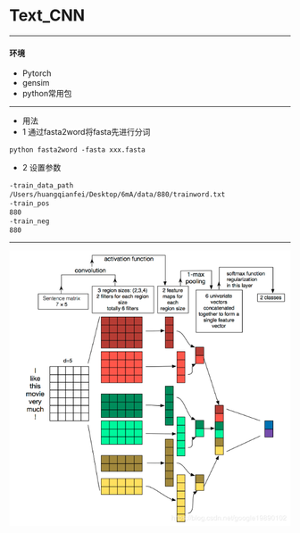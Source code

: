 # Text_CNN
******************
#### 环境
* Pytorch
* gensim
* python常用包
***************
* 用法
* 1 通过fasta2word将fasta先进行分词
```
python fasta2word -fasta xxx.fasta
```
* 2 设置参数
```
-train_data_path
/Users/huangqianfei/Desktop/6mA/data/880/trainword.txt
-train_pos
880
-train_neg
880
```

******************************
![Text-CNN](https://github.com/huangqianfei0916/Text_CNN/blob/master/1.png)
